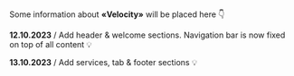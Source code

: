 Some information about **«Velocity»** will be placed here 👇

**12.10.2023** / Add header & welcome sections. Navigation bar is now fixed on top of all content 💡

**13.10.2023** / Add services, tab & footer sections 💡